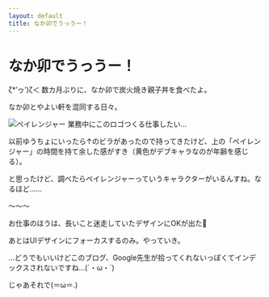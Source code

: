```yaml
---
layout: default
title: なか卯でうっうー！
---
```


# なか卯でうっうー！

ζ*’ヮ’)ζ＜ 数カ月ぶりに、なか卯で炭火焼き親子丼を食べたよ。

なか卯とやよい軒を混同する日々。

<img src="https://cdn-ak.f.st-hatena.com/images/fotolife/a/akinen/20200825/20200825230643.jpg" alt="ペイレンジャー">
業務中にこのロゴつくる仕事したい…

以前ゆうちょにいったら↑のビラがあったので持ってきたけど、上の「ペイレンジャー」の時間を持て余した感がすき（黄色がデブキャラなのが年齢を感じる）。

と思ったけど、調べたらペイレンジャーっていうキャラクターがいるんすね。なるほど……

〜〜〜

お仕事のほうは、長いこと迷走していたデザインにOKが出た🎉

あとはUIデザインにフォーカスするのみ。やっていき。

 

…どうでもいいけどこのブログ、Google先生が拾ってくれないっぽくてインデックスされないですね…(´・ω・`)

 

じゃあそれで(＝ω＝.)